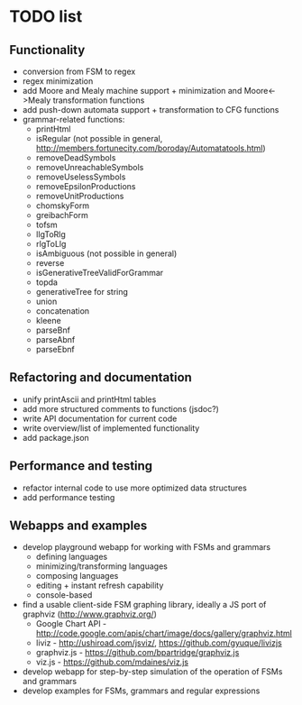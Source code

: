 # TODO list

## Functionality

* conversion from FSM to regex
* regex minimization
* add Moore and Mealy machine support + minimization and Moore<->Mealy transformation functions
* add push-down automata support + transformation to CFG functions
* grammar-related functions: 
  * printHtml
  * isRegular (not possible in general, http://members.fortunecity.com/boroday/Automatatools.html)
  * removeDeadSymbols 
  * removeUnreachableSymbols
  * removeUselessSymbols
  * removeEpsilonProductions
  * removeUnitProductions
  * chomskyForm 
  * greibachForm
  * tofsm 
  * llgToRlg 
  * rlgToLlg 
  * isAmbiguous (not possible in general)
  * reverse
  * isGenerativeTreeValidForGrammar
  * topda
  * generativeTree for string
  * union
  * concatenation
  * kleene
  * parseBnf
  * parseAbnf
  * parseEbnf

## Refactoring and documentation

* unify printAscii and printHtml tables
* add more structured comments to functions (jsdoc?)
* write API documentation for current code
* write overview/list of implemented functionality
* add package.json

## Performance and testing

* refactor internal code to use more optimized data structures
* add performance testing

## Webapps and examples

* develop playground webapp for working with FSMs and grammars
  * defining languages
  * minimizing/transforming languages
  * composing languages
  * editing + instant refresh capability
  * console-based
* find a usable client-side FSM graphing library, ideally a JS port of graphviz (http://www.graphviz.org/)
  * Google Chart API - http://code.google.com/apis/chart/image/docs/gallery/graphviz.html
  * liviz - http://ushiroad.com/jsviz/, https://github.com/gyuque/livizjs
  * graphviz.js - https://github.com/bpartridge/graphviz.js
  * viz.js - https://github.com/mdaines/viz.js
* develop webapp for step-by-step simulation of the operation of FSMs and grammars
* develop examples for FSMs, grammars and regular expressions